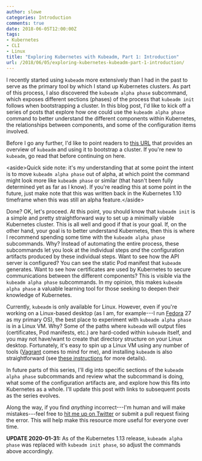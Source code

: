 ```yaml
---
author: slowe
categories: Introduction
comments: true
date: 2018-06-05T12:00:00Z
tags:
- Kubernetes
- CLI
- Linux
title: "Exploring Kubernetes with Kubeadm, Part 1: Introduction"
url: /2018/06/05/exploring-kubernetes-kubeadm-part-1-introduction/
---
```


I recently started using `kubeadm` more extensively than I had in the past to serve as the primary tool by which I stand up Kubernetes clusters. As part of this process, I also discovered the `kubeadm alpha phase` subcommand, which exposes different sections (phases) of the process that `kubeadm init` follows when bootstrapping a cluster. In this blog post, I'd like to kick off a series of posts that explore how one could use the `kubeadm alpha phase` command to better understand the different components within Kubernetes, the relationships between components, and some of the configuration items involved.<!--more-->

Before I go any further, I'd like to point readers to [this URL][link-1] that provides an overview of `kubeadm` and using it to bootstrap a cluster. If you're new to `kubeadm`, go read that before continuing on here.

&lt;aside&gt;Quick side note: it's my understanding that at some point the intent is to move `kubeadm alpha phase` out of alpha, at which point the command might look more like `kubeadm phase` or similar (that hasn't been fully determined yet as far as I know). If you're reading this at some point in the future, just make note that this was written back in the Kubernetes 1.10 timeframe when this was still an alpha feature.&lt;/aside&gt;

Done? OK, let's proceed. At this point, you should know that `kubeadm init` is a simple and pretty straightforward way to set up a minimally viable Kubernetes cluster. This is all well and good if that is your goal. If, on the other hand, your goal is to better understand Kubernetes, then this is where I recommend spending some time with the `kubeadm alpha phase` subcommands. Why? Instead of automating the entire process, these subcommands let you look at the individual steps _and_ the configuration artifacts produced by these individual steps. Want to see how the API server is configured? You can see the static Pod manifest that `kubeadm` generates. Want to see how certificates are used by Kubernetes to secure communications between the different components? This is visible via the `kubeadm alpha phase` subcommands. In my opinion, this makes `kubeadm alpha phase` a valuable learning tool for those seeking to deepen their knowledge of Kubernetes.

Currently, `kubeadm` is only available for Linux. However, even if you're working on a Linux-based desktop (as I am, for example---I run [Fedora][link-4] 27 as my primary OS), the best place to experiment with `kubeadm alpha phase` is in a Linux VM. Why? Some of the paths where `kubeadm` will output files (certificates, Pod manifests, etc.) are hard-coded within `kubeadm` itself, and you may not have/want to create that directory structure on your Linux desktop. Fortunately, it's easy to spin up a Linux VM using any number of tools ([Vagrant][link-3] comes to mind for me), and installing `kubeadm` is also straightforward (see [these instructions][link-2] for more details).

In future parts of this series, I'll dig into specific sections of the `kubeadm alpha phase` subcommands and review what the subcommand is doing, what some of the configuration artifacts are, and explore how this fits into Kubernetes as a whole. I'll update this post with links to subsequent posts as the series evolves.

Along the way, if you find _anything_ incorrect---I'm human and will make mistakes---feel free to [hit me up on Twitter][link-5] or submit a pull request fixing the error. This will help make this resource more useful for everyone over time.

**UPDATE 2020-01-31:** As of the Kubernetes 1.13 release, `kubeadm alpha phase` was replaced with `kubeadm init phase`, so adjust the commands above accordingly.

[link-1]: https://kubernetes.io/docs/setup/independent/create-cluster-kubeadm/
[link-2]: https://kubernetes.io/docs/tasks/tools/install-kubeadm/
[link-3]: https://www.vagrantup.com/
[link-4]: https://getfedora.org/
[link-5]: https://twitter.com/scott_lowe/
